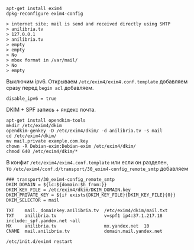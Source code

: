 ```
apt-get install exim4
dpkg-reconfigure exim4-config

> internet site; mail is send and received directly using SMTP
> anilibria.tv
> 127.0.0.1
> anilibria.tv
> empty
> empty
> No
> mbox format in /var/mail/
> No
> empty
```

Выключим ipv6. Открываем `/etc/exim4/exim4.conf.template` добавляем сразу перед `begin acl` добавляем.
```
disable_ipv6 = true
```

DKIM + SPF запись + яндекс почта.

```
apt-get install opendkim-tools
mkdir /etc/exim4/dkim
opendkim-genkey -D /etc/exim4/dkim/ -d anilibria.tv -s mail
cd /etc/exim4/dkim/
mv mail.private example.com.key
chown -R Debian-exim:Debian-exim /etc/exim4/dkim/
chmod 640 /etc/exim4/dkim/*
```

В конфиг `/etc/exim4/exim4.conf.template` или если он разделен,<br/>
то `/etc/exim4/conf.d/transport/30_exim4-config_remote_smtp` добавляем

```
### transport/30_exim4-config_remote_smtp
DKIM_DOMAIN = ${lc:${domain:$h_from:}}
DKIM_KEY_FILE = /etc/exim4/dkim/DKIM_DOMAIN.key
DKIM_PRIVATE_KEY = ${if exists{DKIM_KEY_FILE}{DKIM_KEY_FILE}{0}}
DKIM_SELECTOR = mail
```

```
TXT    mail._domainkey.anilibria.tv  /etc/exim4/dkim/mail.txt
TXT    anilibria.tv                  v=spf1 ip4:37.1.217.18 include:_spf.yandex.net ~all
MX     anilibria.tv                  mx.yandex.net  10
CNAME  mail.anilibria.tv             domain.mail.yandex.net
```

```
/etc/init.d/exim4 restart
```
